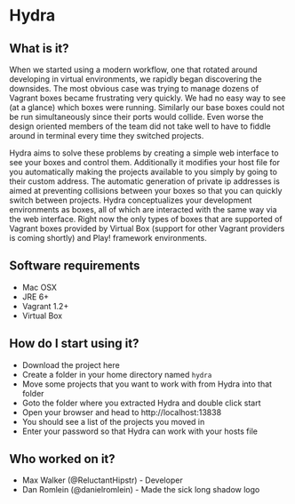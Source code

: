 Hydra
=====================================

## What is it?

When we started using a modern workflow, one that rotated around developing in virtual environments, we rapidly began discovering the downsides. The most obvious case was trying to manage dozens of Vagrant boxes became frustrating very quickly. We had no easy way to see (at a glance) which boxes were running. Similarly our base boxes could not be run simultaneously since their ports would collide. Even worse the design oriented members of the team did not take well to have to fiddle around in terminal every time they switched projects. 

Hydra aims to solve these problems by creating a simple web interface to see your boxes and control them. Additionally it modifies your host file for you automatically making the projects available to you simply by going to their custom address. The automatic generation of private ip addresses is aimed at preventing collisions between your boxes so that you can quickly switch between projects. Hydra conceptualizes your development environments as boxes, all of which are interacted with the same way via the web interface. Right now the only types of boxes that are supported of Vagrant boxes provided by Virtual Box (support for other Vagrant providers is coming shortly) and Play! framework environments.

## Software requirements

* Mac OSX
* JRE 6+
* Vagrant 1.2+
* Virtual Box

## How do I start using it?
* Download the project here
* Create a folder in your home directory named `hydra`
* Move some projects that you want to work with from Hydra into that folder
* Goto the folder where you extracted Hydra and double click start
* Open your browser and head to http://localhost:13838
* You should see a list of the projects you moved in
* Enter your password so that Hydra can work with your hosts file 

## Who worked on it?
* Max Walker (@ReluctantHipstr) - Developer 
* Dan Romlein (@danielromlein) - Made the sick long shadow logo
